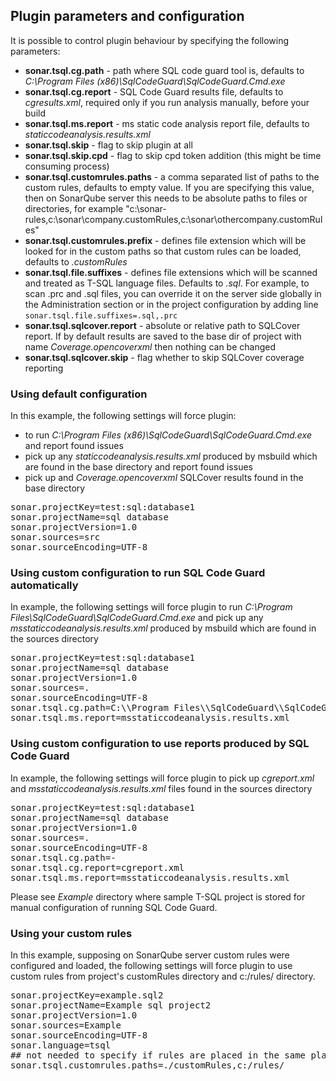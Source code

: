 ## Plugin parameters and configuration ##
It is possible to control plugin behaviour by specifying the following parameters:

- **sonar.tsql.cg.path** - path where SQL code guard tool is, defaults to *C:\\Program Files (x86)\\SqlCodeGuard\\SqlCodeGuard.Cmd.exe*
- **sonar.tsql.cg.report** - SQL Code Guard results file, defaults to *cgresults.xml*, required only if you run analysis manually, before your build
- **sonar.tsql.ms.report** - ms static code analysis report file, defaults to *staticcodeanalysis.results.xml*
- **sonar.tsql.skip** - flag to skip plugin at all
- **sonar.tsql.skip.cpd** - flag to skip cpd token addition (this might be time consuming process)
- **sonar.tsql.customrules.paths** - a comma separated list of paths to the custom rules, defaults to empty value. If you are specifying this value, then on SonarQube server this needs to be absolute paths to files or directories, for example "c:\sonar-rules,c:\sonar\company.customRules,c:\sonar\othercompany.customRules"
- **sonar.tsql.customrules.prefix** - defines file extension which will be looked for in the custom paths so that custom rules can be loaded, defaults to *.customRules*
- **sonar.tsql.file.suffixes** - defines file extensions which will be scanned and treated as T-SQL language files. Defaults to *.sql*. For example, to scan .prc and .sql files, you can override it on the server side globally in the Administration section or in the project configuration by adding line
`sonar.tsql.file.suffixes=.sql,.prc`
- **sonar.tsql.sqlcover.report** - absolute or relative path to SQLCover report. If by default results are saved to the base dir of project with name *Coverage.opencoverxml* then nothing can be changed
- **sonar.tsql.sqlcover.skip** - flag whether to skip SQLCover coverage reporting
  
### Using default configuration ###
In this example, the following settings will force plugin:
-  to run *C:\\Program Files (x86)\\SqlCodeGuard\\SqlCodeGuard.Cmd.exe* and report found issues 
-  pick up any *staticcodeanalysis.results.xml* produced by msbuild which are found in the base directory and report found issues 
-  pick up and *Coverage.opencoverxml* SQLCover results found in the base directory 
  
<pre>
sonar.projectKey=test:sql:database1
sonar.projectName=sql database
sonar.projectVersion=1.0
sonar.sources=src
sonar.sourceEncoding=UTF-8
</pre>

### Using custom configuration to run SQL Code Guard automatically  ###
In example, the following settings will force plugin to run *C:\\Program Files\\SqlCodeGuard\\SqlCodeGuard.Cmd.exe* and pick up any *msstaticcodeanalysis.results.xml* produced by msbuild which are found in the sources directory
<pre>
sonar.projectKey=test:sql:database1
sonar.projectName=sql database
sonar.projectVersion=1.0
sonar.sources=.
sonar.sourceEncoding=UTF-8
sonar.tsql.cg.path=C:\\Program Files\\SqlCodeGuard\\SqlCodeGuard.Cmd.exe
sonar.tsql.ms.report=msstaticcodeanalysis.results.xml
</pre>

### Using custom configuration to use reports produced by SQL Code Guard ###
In example, the following settings will force plugin to pick up *cgreport.xml*  and *msstaticcodeanalysis.results.xml* files  found in the sources directory
<pre>
sonar.projectKey=test:sql:database1
sonar.projectName=sql database
sonar.projectVersion=1.0
sonar.sources=.
sonar.sourceEncoding=UTF-8
sonar.tsql.cg.path=-
sonar.tsql.cg.report=cgreport.xml
sonar.tsql.ms.report=msstaticcodeanalysis.results.xml
</pre>

Please see *Example* directory where sample T-SQL project is stored for manual configuration of running SQL Code Guard.

### Using your custom rules ###
In this example, supposing on SonarQube server custom rules were configured and loaded, the following settings will force plugin to use custom rules from project's customRules directory and c:/rules/ directory.
<pre>
sonar.projectKey=example.sql2
sonar.projectName=Example sql project2
sonar.projectVersion=1.0
sonar.sources=Example
sonar.sourceEncoding=UTF-8
sonar.language=tsql
## not needed to specify if rules are placed in the same place as on sonar server. Can be relative or absolute paths.
sonar.tsql.customrules.paths=./customRules,c:/rules/

</pre>

